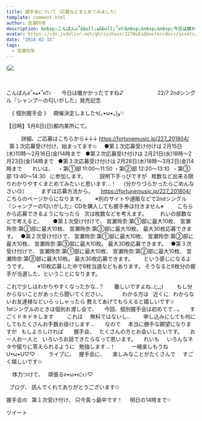 ```yaml
---
title: 握手会について（応募などまとめてみました）
template: comment.html
author: 宮瀬玲奈
description: &nbsp;こんばんฅ՞&bull;ﻌ&bull;՞ฅﾜﾝ&nbsp;&nbsp;&nbsp;今日は暖かかったですね♪&nbsp;&nbsp;&nbsp;&nbsp;&nbsp;&nbsp;&nbsp;&nbsp;&nbsp;&nbsp;&nbsp;22/7 2ndシ...
avatar: https://cdn.jsdelivr.net/gh/zzzhxxx/227WiKi@master/docs/assets/photo/avatar/reina.jpg
date: "2018-02-15"
tags:
  - 宮瀬玲奈
---
```


!![](https://cdn.jsdelivr.net/gh/227WiKi/227WiKi-image@master/blog-image/reina-2018-02-15_1.jpg)



 





こんばんฅ՞•ﻌ•՞ฅﾜﾝ
 
 
 
今日は暖かかったですね♪
 
 
 
 
 
 
 
 
 
 
 
22/7 2ndシングル『シャンプーの匂いがした』発売記念 

 
《 個別握手会 》
 
開催決定しました٩(｡•ω•｡)و✨
 
 
 
 

【日時】5月6日(日)都内某所にて。

 
 
 
 
 
詳細、ご応募はこちらから↓↓↓
https://fortunemusic.jp/227_201804/
 
 
 
第１次応募受け付け、始まってます✩
 
 
●第１次応募受け付けは
2月15日(木)10時～2月16日(金)14時まで
 
●第２次応募受け付けは
2月21日(水)18時～2月23日(金)14時まで
 
●第３次応募受け付けは
2月28日(水)18時～3月2日(金)14時まで
 
 
 
れいは、
 
・第①部 11:00～11:50
・第②部 12:20～13:10 
・第③部 13:40～14:30
 
に参加します。
 
 
 
 
説明下手っぴですが
 
枚数など出来る限りわかりやすくまとめてみたいと思います…！
 
（分かりづらかったらごめんなさい😔）
 
 
 
 
まずは応募方法から。
 
 
https://fortunemusic.jp/227_201804/
 
こちらのページからになります。
 
 
 
※別のサイトや通販などで2ndシングル『シャンプーの匂いがした』CDを購入しても握手券は付きません※
 
 
 
 
こちらから応募できるようになったら
 
次は枚数などを考えます。
 
 
 
 
れいの部数などで考えると、
 
 
 
●第１次受け付けで、
宮瀬玲奈:第①部に最大10枚、
宮瀬玲奈:第②部に最大10枚、
宮瀬玲奈:第③部に最大10枚。
最大30枚応募できます。
 
●第２次受け付けで、
宮瀬玲奈:第①部に最大10枚、
宮瀬玲奈:第②部に最大10枚、
宮瀬玲奈:第③部に最大10枚。
最大30枚応募できます。
 
●第３次受け付けで、
宮瀬玲奈:第①部に最大10枚、
宮瀬玲奈:第②部に最大10枚、
宮瀬玲奈:第③部に最大10枚。
最大30枚応募できます。
 
 
 
という感じになるようです。
 
 
 
※10枚応募した中で6枚当選などもあります。
そうなると6枚分の握手が当選した、ということになります。
 
 
 
 

これで少しはわかりやすくなったかな..？
 
 
 
難しいですよね..(;_;)
 
 
 
 
もし分からないことがあったら聞いてください。
 
 
 
 
 
わかる方は
 
近くに
 
わからないお友達様などいらっしゃったら
教えてあげてもらえると嬉しいです✩
 
 
 
 
 
1stシングルのときは個別お渡し会で、
 
 
今回、個別握手会は初めてで...。
 
 
すごくドキドキします
 
 
 
 
これは
 
 
無料ではないし..
 
 
 
 
申し込みにしても何にしてもたくさんお手数お掛けします...
 
 
 
なので
 
 
本当に勝手な願望になりますが
 
もしよろしければ
 
 
 
握手会、
 
たくさんの方とお会いしたいです。
 
 
お一人お一人と
 
いろいろお話できたらなって思います。
 
 
れいも
 
 
いろんなネタや振りに答えられるように
 
勉強します...！
 
 
 
 
 
一緒楽しもうねU•ω•U♡♡
 
 
 
 
ライブに、
 
握手会に、
 
 
楽しみなことがたくさんで
 
 
すごく嬉しいです✩
 
 
 
 

 
 
体力つけて、
 
頑張るฅ•ω•ฅﾆｬﾝ♡
 

 
ブログ、
読んでくれてありがとうございます✩
 

握手会の
 
第１次受け付け、
只今真っ最中です！
 
 
明日の14時まで✨
 
 











ツイート



